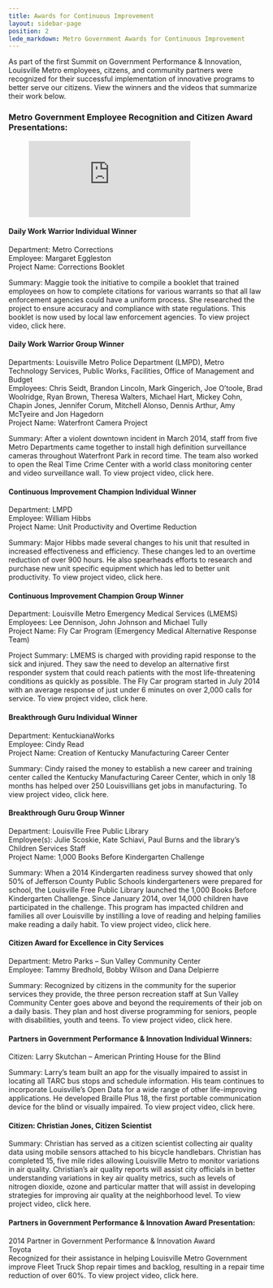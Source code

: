 ```yaml
---
title: Awards for Continuous Improvement
layout: sidebar-page
position: 2
lede_markdown: Metro Government Awards for Continuous Improvement
---
```


As part of the first Summit on Government Performance & Innovation, Louisville Metro employees, citzens, and community partners were recognized for their successful implementation of innovative programs to better serve our citizens. View the winners and the videos that summarize their work below.

### Metro Government Employee Recognition and Citizen Award Presentations:

<figure class="video_container">
  <iframe src="https://www.youtube.com/embed/LVLXgaDSOUA" frameborder="0" allowfullscreen="true" width="75%" > </iframe>
</figure>

#### Daily Work Warrior Individual Winner
Department: Metro Corrections  
Employee: Margaret Eggleston  
Project Name: Corrections Booklet  

Summary: Maggie took the initiative to compile a booklet that trained employees on how to complete citations for various warrants so that all law enforcement agencies could have a uniform process. She researched the project to ensure accuracy and compliance with state regulations. This booklet is now used by local law enforcement agencies. To view project video, click here.  

#### Daily Work Warrior Group Winner
Departments: Louisville Metro Police Department (LMPD), Metro Technology Services, Public Works, Facilities, Office of Management and Budget  
Employees: Chris Seidt, Brandon Lincoln, Mark Gingerich, Joe O’toole, Brad Woolridge, Ryan Brown, Theresa Walters, Michael Hart, Mickey Cohn, Chapin Jones, Jennifer Corum, Mitchell Alonso, Dennis Arthur, Amy McTyeire and Jon Hagedorn  
Project Name: Waterfront Camera Project  

Summary: After a violent downtown incident in March 2014, staff from five Metro Departments came together to install high definition surveillance cameras throughout Waterfront Park in record time. The team also worked to open the Real Time Crime Center with a world class monitoring center and video surveillance wall. To view project video, click here.

#### Continuous Improvement Champion Individual Winner
Department: LMPD  
Employee: William Hibbs  
Project Name: Unit Productivity and Overtime Reduction  

Summary: Major Hibbs made several changes to his unit that resulted in increased effectiveness and efficiency. These changes led to an overtime reduction of over 900 hours.  He also spearheads efforts to research and purchase new unit specific equipment which has led to better unit productivity. To view project video, click here.  

#### Continuous Improvement Champion Group Winner
Department: Louisville Metro Emergency Medical Services (LMEMS)  
Employees: Lee Dennison, John Johnson and Michael Tully  
Project Name: Fly Car Program (Emergency Medical Alternative Response Team)  

Project Summary:  LMEMS is charged with providing rapid response to the sick and injured. They saw the need to develop an alternative first responder system that could reach patients with the most life-threatening conditions as quickly as possible. The Fly Car program started in July 2014 with an average response of just under 6 minutes on over 2,000 calls for service. To view project video, click here.  

#### Breakthrough Guru Individual Winner
Department: KentuckianaWorks  
Employee: Cindy Read  
Project Name: Creation of Kentucky Manufacturing Career Center

Summary: Cindy raised the money to establish a new career and training center called the Kentucky Manufacturing Career Center, which in only 18 months has helped over 250 Louisvillians get jobs in manufacturing. To view project video, click here.  

#### Breakthrough Guru Group Winner
Department: Louisville Free Public Library  
Employee(s): Julie Scoskie, Kate Schiavi, Paul Burns and the library’s Children Services Staff  
Project Name: 1,000 Books Before Kindergarten Challenge  

Summary: When a 2014 Kindergarten readiness survey showed that only 50% of Jefferson County Public Schools kindergarteners were prepared for school, the Louisville Free Public Library launched the 1,000 Books Before Kindergarten Challenge. Since January 2014, over 14,000 children have participated in the challenge. This program has impacted children and families all over Louisville by instilling a love of reading and helping families make reading a daily habit. To view project video, click here.  

#### Citizen Award for Excellence in City Services
Department: Metro Parks – Sun Valley Community Center  
Employee: Tammy Bredhold, Bobby Wilson and Dana Delpierre  

Summary: Recognized by citizens in the community for the superior services they provide, the three person recreation staff at Sun Valley Community Center goes above and beyond the requirements of their job on a daily basis. They plan and host diverse programming for seniors, people with disabilities, youth and teens. To view project video, click here.

#### Partners in Government Performance & Innovation Individual Winners:
Citizen: Larry Skutchan – American Printing House for the Blind  

Summary: Larry’s team built an app for the visually impaired to assist in locating all TARC bus stops and schedule information. His team continues to incorporate Louisville’s Open Data for a wide range of other life-improving applications. He  developed Braille Plus 18, the first portable communication device for the blind  or visually impaired. To view project video, click here.  

#### Citizen: Christian Jones, Citizen Scientist
Summary: Christian has served as a citizen scientist collecting air quality data using mobile sensors attached to his bicycle handlebars. Christian has completed 15, five mile rides allowing Louisville Metro to monitor variations in air quality. Christian’s air quality reports will assist city officials in better understanding variations in key air quality metrics, such as levels of nitrogen dioxide, ozone and particular matter that will assist in developing strategies for improving air quality at the neighborhood level. To view project video, click here.  

#### Partners in Government Performance & Innovation Award Presentation:
2014 Partner in Government Performance & Innovation Award  
Toyota  
Recognized for their assistance in helping Louisville Metro Government improve Fleet Truck Shop repair times and backlog, resulting in a repair time reduction of over 60%.
To view project video, click here.  
